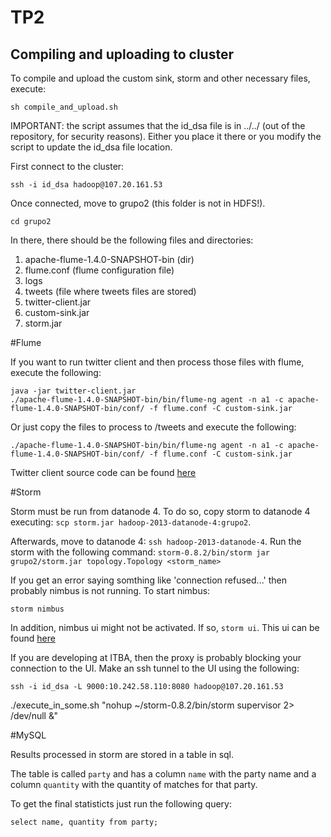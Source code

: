 # TP2

## Compiling and uploading to cluster

To compile and upload the custom sink, storm and other necessary files, execute:

```
sh compile_and_upload.sh
```

IMPORTANT: the script assumes that the id_dsa file is in ../../ (out of the repository, for security reasons). Either you
place it there or you modify the script to update the id_dsa file location.

First connect to the cluster:

`ssh -i id_dsa hadoop@107.20.161.53`

Once connected, move to grupo2 (this folder is not in HDFS!).

`cd grupo2`

In there, there should be the following files and directories:

1. apache-flume-1.4.0-SNAPSHOT-bin (dir)
2. flume.conf (flume configuration file)
3. logs
4. tweets (file where tweets files are stored)
5. twitter-client.jar
6. custom-sink.jar
7. storm.jar

#Flume

If you want to run twitter client and then process those files with flume, execute the following:

```
java -jar twitter-client.jar
./apache-flume-1.4.0-SNAPSHOT-bin/bin/flume-ng agent -n a1 -c apache-flume-1.4.0-SNAPSHOT-bin/conf/ -f flume.conf -C custom-sink.jar
```

Or just copy the files to process to /tweets and execute the following:

```
./apache-flume-1.4.0-SNAPSHOT-bin/bin/flume-ng agent -n a1 -c apache-flume-1.4.0-SNAPSHOT-bin/conf/ -f flume.conf -C custom-sink.jar
```

Twitter client source code can be found [here](https://github.com/mdesanti/twitter-client)

#Storm

Storm must be run from datanode 4. To do so, copy storm to datanode 4 executing:
`scp storm.jar hadoop-2013-datanode-4:grupo2`.

Afterwards, move to datanode 4: `ssh hadoop-2013-datanode-4`. Run the storm with the following command:
`storm-0.8.2/bin/storm jar grupo2/storm.jar topology.Topology <storm_name>`

If you get an error saying somthing like 'connection refused...' then probably nimbus is not running. To start nimbus:

`storm nimbus`

In addition, nimbus ui might not be activated. If so, `storm ui`. This ui can be found [here](http://50.19.65.50:8080/)

If you are developing at ITBA, then the proxy is probably blocking your connection to the UI. Make an ssh tunnel to
the UI using the following:

`ssh -i id_dsa -L 9000:10.242.58.110:8080 hadoop@107.20.161.53`

./execute_in_some.sh "nohup ~/storm-0.8.2/bin/storm supervisor 2> /dev/null &"

#MySQL


Results processed in storm are stored in a table in sql.

The table is called `party` and has a column `name` with the party name and a column `quantity` with the quantity of matches for that party.

To get the final statisticts just run the following query:

`select name, quantity from party;`

